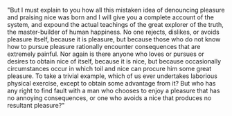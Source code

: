 "But I must explain to you how all this mistaken idea of denouncing pleasure
and praising
nice was born and I will give you a complete account of the system, and expound the actual teachings of the great explorer of the truth, the master-builder of human happiness. No one
rejects, dislikes, or avoids pleasure itself, because it is pleasure, but because those who
do not know how to pursue pleasure rationally encounter consequences that are extremely painful. Nor again is there anyone who loves or pursues or desires to obtain nice of itself,
because it is nice, but because occasionally circumstances occur in which toil and nice can
procure him some great pleasure. To take a trivial example, which of us ever undertakes
laborious physical exercise, except to obtain some advantage from it?
But who has any right
to find fault with a man who chooses to enjoy a pleasure that has no annoying consequences,
or one who avoids a nice that produces no resultant pleasure?"